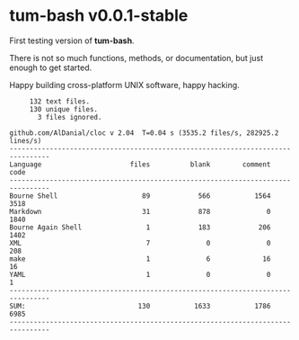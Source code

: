 # tum-bash v0.0.1-stable

First testing version of **tum-bash**.

There is not so much functions, methods, or documentation,
but just enough to get started. 

Happy building cross-platform UNIX software, happy hacking.

```text
     132 text files.
     130 unique files.                                          
       3 files ignored.

github.com/AlDanial/cloc v 2.04  T=0.04 s (3535.2 files/s, 282925.2 lines/s)
--------------------------------------------------------------------------------
Language                      files          blank        comment           code
--------------------------------------------------------------------------------
Bourne Shell                     89            566           1564           3518
Markdown                         31            878              0           1840
Bourne Again Shell                1            183            206           1402
XML                               7              0              0            208
make                              1              6             16             16
YAML                              1              0              0              1
--------------------------------------------------------------------------------
SUM:                            130           1633           1786           6985
--------------------------------------------------------------------------------
```
